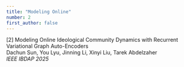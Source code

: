 ```yaml
---
title: "Modeling Online"
number: 2
first_author: false
---
```


<div class="paper-title">[2] Modeling Online Ideological Community Dynamics with Recurrent Variational Graph Auto-Encoders</div>
<div class="paper-authors">Dachun Sun, You Lyu, Jinning Li, Xinyi Liu, Tarek Abdelzaher</div>
<div class="paper-venue"><i>IEEE IBDAP 2025</i></div> 